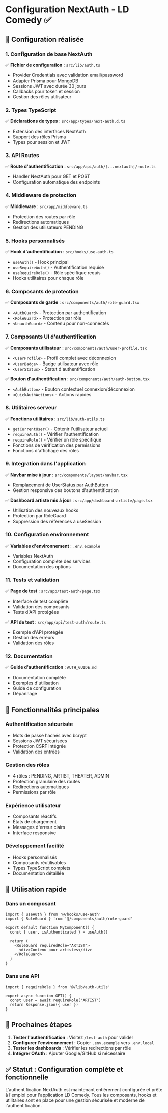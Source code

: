 # Configuration NextAuth - LD Comedy ✅

## 🎯 Configuration réalisée

### 1. Configuration de base NextAuth
✅ **Fichier de configuration** : `src/lib/auth.ts`
- Provider Credentials avec validation email/password
- Adapter Prisma pour MongoDB
- Sessions JWT avec durée 30 jours
- Callbacks pour token et session
- Gestion des rôles utilisateur

### 2. Types TypeScript
✅ **Déclarations de types** : `src/app/types/next-auth.d.ts`
- Extension des interfaces NextAuth
- Support des rôles Prisma
- Types pour session et JWT

### 3. API Routes
✅ **Route d'authentification** : `src/app/api/auth/[...nextauth]/route.ts`
- Handler NextAuth pour GET et POST
- Configuration automatique des endpoints

### 4. Middleware de protection
✅ **Middleware** : `src/app/middleware.ts`
- Protection des routes par rôle
- Redirections automatiques
- Gestion des utilisateurs PENDING

### 5. Hooks personnalisés
✅ **Hook d'authentification** : `src/hooks/use-auth.ts`
- `useAuth()` - Hook principal
- `useRequireAuth()` - Authentification requise
- `useRequireRole()` - Rôle spécifique requis
- Hooks utilitaires pour chaque rôle

### 6. Composants de protection
✅ **Composants de garde** : `src/components/auth/role-guard.tsx`
- `<AuthGuard>` - Protection par authentification
- `<RoleGuard>` - Protection par rôle
- `<UnauthGuard>` - Contenu pour non-connectés

### 7. Composants UI d'authentification
✅ **Composants utilisateur** : `src/components/auth/user-profile.tsx`
- `<UserProfile>` - Profil complet avec déconnexion
- `<UserBadge>` - Badge utilisateur avec rôle
- `<UserStatus>` - Statut d'authentification

✅ **Bouton d'authentification** : `src/components/auth/auth-button.tsx`
- `<AuthButton>` - Bouton contextuel connexion/déconnexion
- `<QuickAuthActions>` - Actions rapides

### 8. Utilitaires serveur
✅ **Fonctions utilitaires** : `src/lib/auth-utils.ts`
- `getCurrentUser()` - Obtenir l'utilisateur actuel
- `requireAuth()` - Vérifier l'authentification
- `requireRole()` - Vérifier un rôle spécifique
- Fonctions de vérification des permissions
- Fonctions d'affichage des rôles

### 9. Integration dans l'application
✅ **Navbar mise à jour** : `src/components/layout/navbar.tsx`
- Remplacement de UserStatus par AuthButton
- Gestion responsive des boutons d'authentification

✅ **Dashboard artiste mis à jour** : `src/app/dashboard-artiste/page.tsx`
- Utilisation des nouveaux hooks
- Protection par RoleGuard
- Suppression des références à useSession

### 10. Configuration environnement
✅ **Variables d'environnement** : `.env.example`
- Variables NextAuth
- Configuration complète des services
- Documentation des options

### 11. Tests et validation
✅ **Page de test** : `src/app/test-auth/page.tsx`
- Interface de test complète
- Validation des composants
- Tests d'API protégées

✅ **API de test** : `src/app/api/test-auth/route.ts`
- Exemple d'API protégée
- Gestion des erreurs
- Validation des rôles

### 12. Documentation
✅ **Guide d'authentification** : `AUTH_GUIDE.md`
- Documentation complète
- Exemples d'utilisation
- Guide de configuration
- Dépannage

## 🚀 Fonctionnalités principales

### Authentification sécurisée
- Mots de passe hachés avec bcrypt
- Sessions JWT sécurisées
- Protection CSRF intégrée
- Validation des entrées

### Gestion des rôles
- 4 rôles : PENDING, ARTIST, THEATER, ADMIN
- Protection granulaire des routes
- Redirections automatiques
- Permissions par rôle

### Expérience utilisateur
- Composants réactifs
- États de chargement
- Messages d'erreur clairs
- Interface responsive

### Développement facilité
- Hooks personnalisés
- Composants réutilisables
- Types TypeScript complets
- Documentation détaillée

## 🔧 Utilisation rapide

### Dans un composant
```tsx
import { useAuth } from '@/hooks/use-auth'
import { RoleGuard } from '@/components/auth/role-guard'

export default function MyComponent() {
  const { user, isAuthenticated } = useAuth()
  
  return (
    <RoleGuard requiredRole="ARTIST">
      <div>Contenu pour artistes</div>
    </RoleGuard>
  )
}
```

### Dans une API
```tsx
import { requireRole } from '@/lib/auth-utils'

export async function GET() {
  const user = await requireRole('ARTIST')
  return Response.json({ user })
}
```

## 🎯 Prochaines étapes

1. **Tester l'authentification** : Visitez `/test-auth` pour valider
2. **Configurer l'environnement** : Copier `.env.example` vers `.env.local`
3. **Tester les dashboards** : Vérifier les redirections par rôle
4. **Intégrer OAuth** : Ajouter Google/GitHub si nécessaire

## ✅ Statut : Configuration complète et fonctionnelle

L'authentification NextAuth est maintenant entièrement configurée et prête à l'emploi pour l'application LD Comedy. Tous les composants, hooks et utilitaires sont en place pour une gestion sécurisée et moderne de l'authentification.
